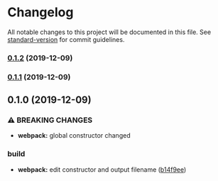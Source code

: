 # Changelog

All notable changes to this project will be documented in this file. See [standard-version](https://github.com/conventional-changelog/standard-version) for commit guidelines.

### [0.1.2](https://github.com/ecomclub/widget-tag-manager/compare/v0.1.1...v0.1.2) (2019-12-09)

### [0.1.1](https://github.com/ecomclub/widget-tag-manager/compare/v0.1.0...v0.1.1) (2019-12-09)

## 0.1.0 (2019-12-09)


### ⚠ BREAKING CHANGES

* **webpack:** global constructor changed

### build

* **webpack:** edit constructor and output filename ([b14f9ee](https://github.com/ecomclub/widget-tag-manager/commit/b14f9eeda5f6e5d74133119a97a4a213a1e52d87))
